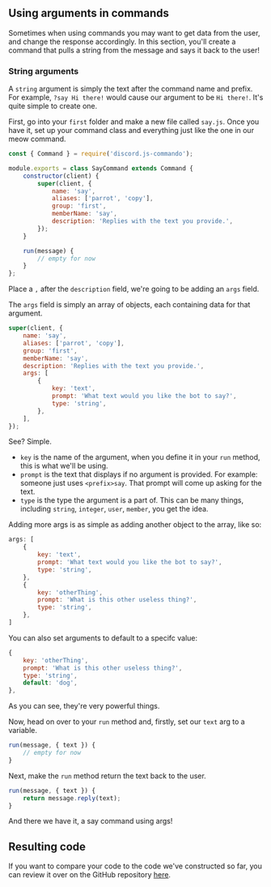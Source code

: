 ## Using arguments in commands

Sometimes when using commands you may want to get data from the user, and change the response accordingly. In this section, you'll create a command that pulls a string from the message and says it back to the user!

### String arguments

A `string` argument is simply the text after the command name and prefix. For example, `?say Hi there!` would cause our argument to be `Hi there!`. It's quite simple to create one.

First, go into your `first` folder and make a new file called `say.js`. Once you have it, set up your command class and everything just like the one in our meow command.

```js
const { Command } = require('discord.js-commando');

module.exports = class SayCommand extends Command {
	constructor(client) {
		super(client, {
			name: 'say',
			aliases: ['parrot', 'copy'],
			group: 'first',
			memberName: 'say',
			description: 'Replies with the text you provide.',
		});
	}

	run(message) {
		// empty for now
	}
};
```

Place a `,` after the `description` field, we're going to be adding an `args` field.

The `args` field is simply an array of objects, each containing data for that argument.

<!-- eslint-skip -->

```js
super(client, {
	name: 'say',
	aliases: ['parrot', 'copy'],
	group: 'first',
	memberName: 'say',
	description: 'Replies with the text you provide.',
	args: [
		{
			key: 'text',
			prompt: 'What text would you like the bot to say?',
			type: 'string',
		},
	],
});
```

See? Simple.

- `key` is the name of the argument, when you define it in your `run` method, this is what we'll be using.  
- `prompt` is the text that displays if no argument is provided. For example: someone just uses `<prefix>say`. That prompt will come up asking for the text.  
- `type` is the type the argument is a part of. This can be many things, including `string`, `integer`, `user`, `member`, you get the idea.

Adding more args is as simple as adding another object to the array, like so:

<!-- eslint-skip -->

```js
args: [
	{
		key: 'text',
		prompt: 'What text would you like the bot to say?',
		type: 'string',
	},
	{
		key: 'otherThing',
		prompt: 'What is this other useless thing?',
		type: 'string',
	},
]
```

You can also set arguments to default to a specifc value:

<!-- eslint-skip -->

```js
{
	key: 'otherThing',
	prompt: 'What is this other useless thing?',
	type: 'string',
	default: 'dog',
},
```

As you can see, they're very powerful things.

Now, head on over to your `run` method and, firstly, set our `text` arg to a variable.

<!-- eslint-skip -->

```js
run(message, { text }) {
	// empty for now
}
```

Next, make the `run` method return the text back to the user.

<!-- eslint-skip -->

```js
run(message, { text }) {
	return message.reply(text);
}
```

And there we have it, a say command using args!

## Resulting code

If you want to compare your code to the code we've constructed so far, you can review it over on the GitHub repository [here](https://github.com/discordjs/guide/tree/master/code-samples/commando/args).
